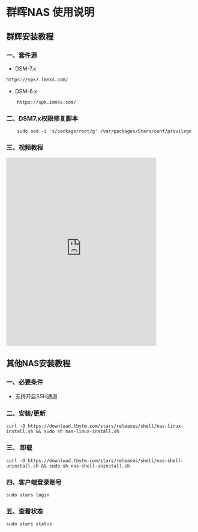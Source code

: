 # 群晖NAS 使用说明

## 群辉安装教程
### 一、套件源
- DSM-7.x
```txt
https://spk7.imnks.com/
```
- DSM-6.x
```
    https://spk.imnks.com/
```
### 二、DSM7.x权限修复脚本
```shell
    sudo sed -i 's/package/root/g' /var/packages/Stars/conf/privilege
```
### 三、视频教程
<iframe width="400" height="500" src="https://download.tbytm.com/stars/releases/resources/video/nas.mp4" frameborder="0" allow="accelerometer; clipboard-write; encrypted-media; gyroscope; picture-in-picture" allowfullscreen></iframe>

## 其他NAS安装教程
### 一、必要条件
- 支持开启SSH通道

### 二、安装/更新
```shell
curl -O https://download.tbytm.com/stars/releases/shell/nas-linux-install.sh && sudo sh nas-linux-install.sh
```
### 三、 卸载
```shell
curl -O https://download.tbytm.com/stars/releases/shell/nas-shell-uninstall.sh && sudo sh nas-shell-uninstall.sh
```
### 四、客户端登录账号
```
sudo stars login
```

### 五、查看状态
```
sudo stars status
```